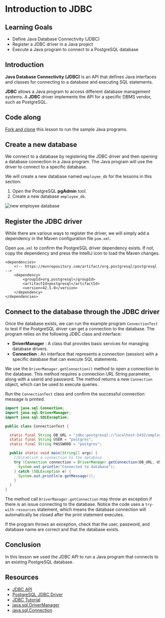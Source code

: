 # Introduction to JDBC

## Learning Goals

- Define Java Database Connectivity (JDBC)
- Register a JDBC driver in a Java project
- Execute a Java program to connect to a PostgreSQL database

## Introduction

**Java Database Connectivity (JDBC)** is an API that defines Java interfaces and classes
for connecting to a database and executing SQL statements.  

**JDBC** allows a Java program to access different database management
systems. A **JDBC** driver implements the API for a specific DBMS
vendor, such as PostgreSQL.

## Code along

[Fork and clone](https://github.com/learn-co-curriculum/java-mod-5-jdbc-intro) this lesson to run the sample Java programs.

## Create a new database

We connect to a database by registering the JDBC driver
and then opening a database connection in a Java program.
The Java program will use the driver to connect to a specific database.

We will create a new database named `employee_db` for the lessons in this section.

1. Open the PostgreSQL **pgAdmin** tool.
2. Create a new database `employee_db`.

![new employee database](https://curriculum-content.s3.amazonaws.com/6036/introduction-to-jdbc/new_database.png)

## Register the JDBC driver

While there are various ways to register the driver,
we will simply add a dependency in the Maven configuration file `pom.xml`.  

Open `pom.xml` to confirm the PostgreSQL driver dependency exists.
If not, copy the dependency and press the IntelliJ icon to load the Maven changes.

```text
<dependencies>
    <!-- https://mvnrepository.com/artifact/org.postgresql/postgresql -->
    <dependency>
        <groupId>org.postgresql</groupId>
        <artifactId>postgresql</artifactId>
        <version>42.5.0</version>
    </dependency>
</dependencies>  
```


## Connect to the database through the JDBC driver

Once the database exists, we can run the example program `ConnectionTest`
to test if the PostgreSQL driver can get a connection to the database.
The program relies on the following JDBC class and interface:

- **DriverManager** : A class that provides basic services for managing database drivers.
- **Connection** : An interface that represents a connection (session) with a specific database
  that can execute SQL statements.

We use the `DriverManager.getConnection()` method to open a connection to the database.
This method requires a connection URL String parameter, along with a userid and password.
The method returns a new `Connection` object, which can be used to execute queries.

Run the `ConnectionTest` class and confirm the successful connection message is printed.

```java
import java.sql.Connection;
import java.sql.DriverManager;
import java.sql.SQLException;

public class ConnectionTest {

  static final String DB_URL = "jdbc:postgresql://localhost:5432/employee_db";
  static final String USER = "postgres";
  static final String PASSWORD = "postgres";

  public static void main(String[] args) {
    //Establish a connection to the database
    try (Connection connection = DriverManager.getConnection(DB_URL, USER, PASSWORD)) {
      System.out.println("Connected to database");
    } catch (SQLException e) {
      System.out.println(e.getMessage());
    }
  }
}
```

The method call `DriverManager.getConnection` may throw an exception if there is an issue
connecting to the database.  Notice the code uses a `try-with-resources` statement,
which means the database connection will automatically be closed after the
print statement executes.

If the program throws an exception, check that the user, password, and database name are correct
and that the database exists.


## Conclusion

In this lesson we used the JDBC API to run a Java program that connects to an existing
PostgreSQL database.

## Resources

- [JDBC API](https://docs.oracle.com/javase/8/docs/api/java/sql/package-summary.html)    
- [PostgreSQL JDBC Driver](https://jdbc.postgresql.org/download/)    
- [JDBC Tutorial](https://docs.oracle.com/javase/tutorial/jdbc/basics/index.html)   
- [java.sql.DriverManager](https://docs.oracle.com/en/java/javase/11/docs/api/java.sql/java/sql/DriverManager.html)  
- [java.sql.Connection](https://docs.oracle.com/en/java/javase/11/docs/api/java.sql/java/sql/Connection.html)   
